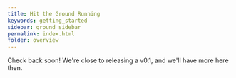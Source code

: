 ```yaml
---
title: Hit the Ground Running
keywords: getting_started
sidebar: ground_sidebar
permalink: index.html
folder: overview
---
```


Check back soon! We're close to releasing a v0.1, and we'll have more here then.


